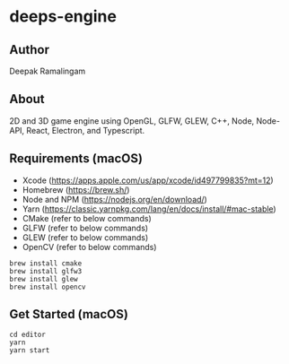 # deeps-engine

## Author
Deepak Ramalingam

## About
2D and 3D game engine using OpenGL, GLFW, GLEW, C++, Node, Node-API, React, Electron, and Typescript.

## Requirements (macOS)

- Xcode (https://apps.apple.com/us/app/xcode/id497799835?mt=12)
- Homebrew (https://brew.sh/)
- Node and NPM (https://nodejs.org/en/download/)
- Yarn (https://classic.yarnpkg.com/lang/en/docs/install/#mac-stable)
- CMake (refer to below commands)
- GLFW (refer to below commands)
- GLEW (refer to below commands)
- OpenCV (refer to below commands)

```
brew install cmake
brew install glfw3
brew install glew
brew install opencv
```

## Get Started (macOS)

```
cd editor
yarn
yarn start
```
